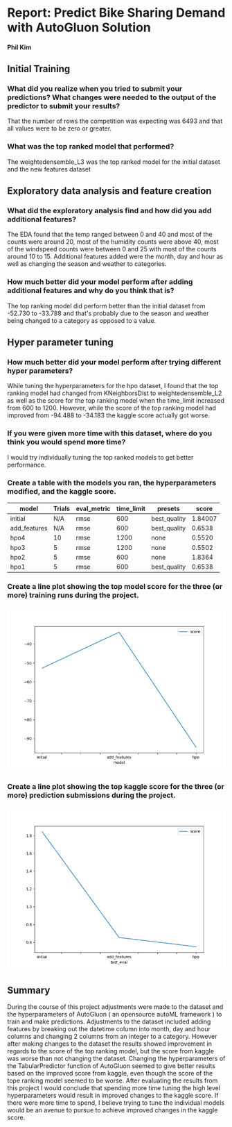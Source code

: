 # Report: Predict Bike Sharing Demand with AutoGluon Solution
#### Phil Kim

## Initial Training
### What did you realize when you tried to submit your predictions? What changes were needed to the output of the predictor to submit your results?
That the number of rows the competition was expecting was 6493 and that all values were to be zero or greater.

### What was the top ranked model that performed?
The weightedensemble_L3 was the top ranked model for the initial dataset and the new features dataset

## Exploratory data analysis and feature creation
### What did the exploratory analysis find and how did you add additional features?
The EDA found that the temp ranged between 0 and 40 and most of the counts were around 20, most of the humidity counts were above 40, most of the windspeed counts were between 0 and 25 with most of the counts around 10 to 15. Additional features added were the month, day and hour as well as changing the season and weather to categories.

### How much better did your model perform after adding additional features and why do you think that is?
The top ranking model did perform better than the initial dataset from -52.730 to -33.788 and that's probably due to the season and weather being changed to a category as opposed to a value.

## Hyper parameter tuning
### How much better did your model perform after trying different hyper parameters?
While tuning the hyperparameters for the hpo dataset, I found that the top ranking model had changed from KNeighborsDist to weightedensemble_L2 as well as the score for the top ranking model when the time_limit increased from 600 to 1200. However, while the score of the top ranking model had improved from -94.488 to -34.183 the kaggle score actually got worse.

### If you were given more time with this dataset, where do you think you would spend more time?
I would try individually tuning the top ranked models to get better performance.

### Create a table with the models you ran, the hyperparameters modified, and the kaggle score.
|model|Trials|eval_metric|time_limit|presets|score|
|--|--|--|--|--|--|
|initial|N/A|rmse|600|best_quality|1.84007|
|add_features|N/A|rmse|600|best_quality|0.6538|
|hpo4|10|rmse|1200|none|0.5520|
|hpo3|5|rmse|1200|none|0.5502|
|hpo2|5|rmse|600|none|1.8364|
|hpo1|5|rmse|600|best_quality|0.6538|

### Create a line plot showing the top model score for the three (or more) training runs during the project.

![model_train_score.png](model_train_score.png)

### Create a line plot showing the top kaggle score for the three (or more) prediction submissions during the project.

![model_test_score.png](model_test_score.png)

## Summary

During the course of this project adjustments were made to the dataset and the hyperparameters of AutoGluon ( an opensource autoML framework ) to train and make predictions. Adjustments to the dataset included adding features by breaking out the datetime column into month, day and hour columns and changing 2 columns from an integer to a category. However after making changes to the dataset the results showed improvement in regards to the score of the top ranking model, but the score from kaggle was worse than not changing the dataset. Changing the hyperparameters of the TabularPredictor function of AutoGluon seemed to give better results based on the improved score from kaggle, even though the score of the tope ranking model seemed to be worse. After evaluating the results from this project I would conclude that spending more time tuning the high level hyperparameters would result in improved changes to the kaggle score. If there were more time to spend, I believe trying to tune the individual models would be an avenue to pursue to achieve improved changes in the kaggle score.
